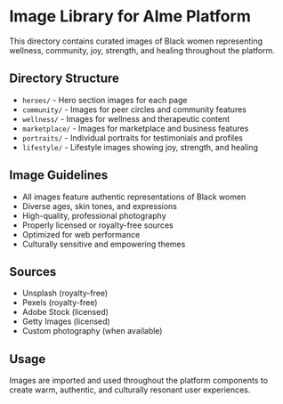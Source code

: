 # Image Library for AIme Platform

This directory contains curated images of Black women representing wellness, community, joy, strength, and healing throughout the platform.

## Directory Structure

- `heroes/` - Hero section images for each page
- `community/` - Images for peer circles and community features
- `wellness/` - Images for wellness and therapeutic content
- `marketplace/` - Images for marketplace and business features
- `portraits/` - Individual portraits for testimonials and profiles
- `lifestyle/` - Lifestyle images showing joy, strength, and healing

## Image Guidelines

- All images feature authentic representations of Black women
- Diverse ages, skin tones, and expressions
- High-quality, professional photography
- Properly licensed or royalty-free sources
- Optimized for web performance
- Culturally sensitive and empowering themes

## Sources

- Unsplash (royalty-free)
- Pexels (royalty-free)
- Adobe Stock (licensed)
- Getty Images (licensed)
- Custom photography (when available)

## Usage

Images are imported and used throughout the platform components to create warm, authentic, and culturally resonant user experiences.